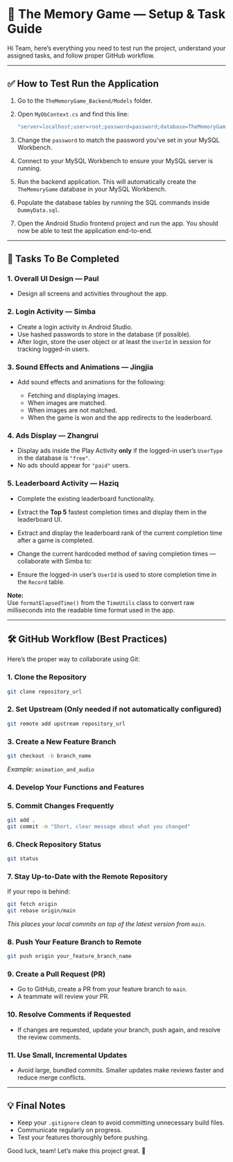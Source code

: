 # 🍉 The Memory Game — Setup & Task Guide

Hi Team, here’s everything you need to test run the project, understand your assigned tasks, and follow proper GitHub workflow.

---

## ✅ How to Test Run the Application

1. Go to the `TheMemoryGame_Backend/Models` folder.

2. Open `MyDbContext.cs` and find this line:

   ```csharp
   "server=localhost;user=root;password=password;database=TheMemoryGame;"
   ```

3. Change the `password` to match the password you've set in your MySQL Workbench.

4. Connect to your MySQL Workbench to ensure your MySQL server is running.

5. Run the backend application. This will automatically create the `TheMemoryGame` database in your MySQL Workbench.

6. Populate the database tables by running the SQL commands inside `DummyData.sql`.

7. Open the Android Studio frontend project and run the app. You should now be able to test the application end-to-end.

---

## 🚀 Tasks To Be Completed

### 1. Overall UI Design — **Paul**

* Design all screens and activities throughout the app.

### 2. Login Activity — **Simba**

* Create a login activity in Android Studio.
* Use hashed passwords to store in the database (if possible).
* After login, store the user object or at least the `UserId` in session for tracking logged-in users.

### 3. Sound Effects and Animations — **Jingjia**

* Add sound effects and animations for the following:

  * Fetching and displaying images.
  * When images are matched.
  * When images are not matched.
  * When the game is won and the app redirects to the leaderboard.

### 4. Ads Display — **Zhangrui**

* Display ads inside the Play Activity **only** if the logged-in user’s `UserType` in the database is `"free"`.
* No ads should appear for `"paid"` users.

### 5. Leaderboard Activity — **Haziq**

* Complete the existing leaderboard functionality.
* Extract the **Top 5** fastest completion times and display them in the leaderboard UI.
* Extract and display the leaderboard rank of the current completion time after a game is completed.
* Change the current hardcoded method of saving completion times — collaborate with Simba to:

* Ensure the logged-in user’s `UserId` is used to store completion time in the `Record` table.

**Note:**  
Use `formatElapsedTime()` from the `TimeUtils` class to convert raw milliseconds into the readable time format used in the app.

---

## 🛠 GitHub Workflow (Best Practices)

Here’s the proper way to collaborate using Git:

### 1. Clone the Repository

```bash
git clone repository_url
```

### 2. Set Upstream (Only needed if not automatically configured)

```bash
git remote add upstream repository_url
```

### 3. Create a New Feature Branch

```bash
git checkout -b branch_name
```

*Example:* `animation_and_audio`

### 4. Develop Your Functions and Features

### 5. Commit Changes Frequently

```bash
git add .
git commit -m "Short, clear message about what you changed"
```

### 6. Check Repository Status

```bash
git status
```

### 7. Stay Up-to-Date with the Remote Repository

If your repo is behind:

```bash
git fetch origin
git rebase origin/main
```

*This places your local commits on top of the latest version from `main`.*

### 8. Push Your Feature Branch to Remote

```bash
git push origin your_feature_branch_name
```

### 9. Create a Pull Request (PR)

* Go to GitHub, create a PR from your feature branch to `main`.
* A teammate will review your PR.

### 10. Resolve Comments if Requested

* If changes are requested, update your branch, push again, and resolve the review comments.

### 11. Use Small, Incremental Updates

* Avoid large, bundled commits. Smaller updates make reviews faster and reduce merge conflicts.

---

## 💡 Final Notes

* Keep your `.gitignore` clean to avoid committing unnecessary build files.
* Communicate regularly on progress.
* Test your features thoroughly before pushing.

Good luck, team! Let’s make this project great. 🎉
